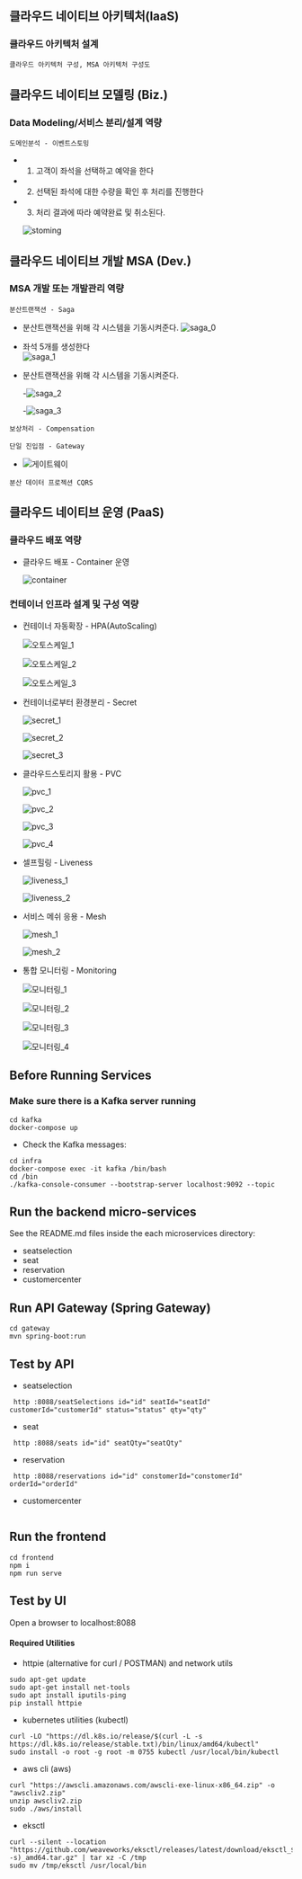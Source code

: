 # 

## 클라우드 네이티브 아키텍처(IaaS)
### 클라우드 아키텍처 설계
```
클라우드 아키텍처 구성, MSA 아키텍처 구성도
```

## 클라우드 네이티브 모델링 (Biz.)
### Data Modeling/서비스 분리/설계 역량
```
도메인분석 - 이벤트스토밍
```

- 1. 고객이 좌석을 선택하고 예약을 한다
- 2. 선택된 좌석에 대한 수량을 확인 후 처리를 진행한다
- 3. 처리 결과에 따라 예약완료 및 취소된다.

    ![stoming](https://github.com/user-attachments/assets/6d32f633-074e-45fe-9096-5cd3a6551bf2)

## 클라우드 네이티브 개발 MSA (Dev.)
### MSA 개발 또는 개발관리 역량
```
분산트랜잭션 - Saga
```

- 분산트랜잭션을 위해 각 시스템을 기동시켜준다.
![saga_0](https://github.com/user-attachments/assets/48a26fa4-b888-48ad-a71f-f0612e949fa9)


- 좌석 5개를 생성한다                                                                    
![saga_1](https://github.com/user-attachments/assets/d5c4ceef-34e8-4e71-8f3e-d1cd0e836b20)
    

- 분산트랜잭션을 위해 각 시스템을 기동시켜준다.

    -![saga_2](https://github.com/user-attachments/assets/6bca75b7-77ab-426a-849c-fe45e6dbb7b9)

    -![saga_3](https://github.com/user-attachments/assets/6bc40d16-d973-42ec-9290-ce5c0c35e018)

```
보상처리 - Compensation
```
```
단일 진입점 - Gateway
```
- 
    ![게이트웨이](https://github.com/user-attachments/assets/19c7f55f-f2fc-499e-8175-6e9d889736bb)

```
분산 데이터 프로젝션 CQRS
```

## 클라우드 네이티브 운영 (PaaS)
### 클라우드 배포 역량
- 클라우드 배포 - Container 운영

    ![container](https://github.com/user-attachments/assets/a0b5877c-bf2d-4cf0-8eaa-4df19059fc3f)

### 컨테이너 인프라 설계 및 구성 역량
- 컨테이너 자동확장 - HPA(AutoScaling)

    ![오토스케일_1](https://github.com/user-attachments/assets/77f9d558-cff3-4385-b53c-e907efad9b41)

    ![오토스케일_2](https://github.com/user-attachments/assets/e84db82b-5008-4be0-a122-b3c72b5ca40f)

    ![오토스케일_3](https://github.com/user-attachments/assets/9b0babe6-f3b8-47ad-840f-04ce74ccccd3)

- 컨테이너로부터 환경분리 - Secret

    ![secret_1](https://github.com/user-attachments/assets/f6f81076-5536-44cf-8c80-3e768fb8c232)

    ![secret_2](https://github.com/user-attachments/assets/c03c5357-1646-4e67-97fc-977f85383327)

    ![secret_3](https://github.com/user-attachments/assets/845c8be3-937f-49a1-a48f-e3a963bdb38d)

- 클라우드스토리지 활용 - PVC

    ![pvc_1](https://github.com/user-attachments/assets/096a6e7e-a244-4090-8307-247bc8eb37a1)

    ![pvc_2](https://github.com/user-attachments/assets/0c4e102b-2c5c-42e9-a10b-abd909dd6718)

    ![pvc_3](https://github.com/user-attachments/assets/95299078-56a1-4542-8b64-574cf96bbd61)

    ![pvc_4](https://github.com/user-attachments/assets/5939dd6c-e45a-435f-b630-95dfcbc1656a)

- 셀프힐링 - Liveness

    ![liveness_1](https://github.com/user-attachments/assets/c5e253bb-4f99-4a5e-a7ab-1329bb7aec28)

    ![liveness_2](https://github.com/user-attachments/assets/ff00f327-e726-4eaf-97ef-510b00530aec)


- 서비스 메쉬 응용 - Mesh

    ![mesh_1](https://github.com/user-attachments/assets/e791a988-799f-4c15-a944-3a74c4801136)

    ![mesh_2](https://github.com/user-attachments/assets/3021cb34-397d-4a9b-9d5f-a16ed6d93dc0)

- 통합 모니터링 - Monitoring

    ![모니터링_1](https://github.com/user-attachments/assets/bba850fd-47e6-4dd0-800f-5c607714ceba)

    ![모니터링_2](https://github.com/user-attachments/assets/805d2ef4-4547-4b63-85a7-e77e3f28ff83)

    ![모니터링_3](https://github.com/user-attachments/assets/5d04ddd1-e1c4-43b1-ae5a-e43aee542709)

    ![모니터링_4](https://github.com/user-attachments/assets/027e3b5e-6f46-4bfc-8e34-e95848a97855)

## Before Running Services
### Make sure there is a Kafka server running
```
cd kafka
docker-compose up
```
- Check the Kafka messages:
```
cd infra
docker-compose exec -it kafka /bin/bash
cd /bin
./kafka-console-consumer --bootstrap-server localhost:9092 --topic
```

## Run the backend micro-services
See the README.md files inside the each microservices directory:

- seatselection
- seat
- reservation
- customercenter


## Run API Gateway (Spring Gateway)
```
cd gateway
mvn spring-boot:run
```

## Test by API
- seatselection
```
 http :8088/seatSelections id="id" seatId="seatId" customerId="customerId" status="status" qty="qty" 
```
- seat
```
 http :8088/seats id="id" seatQty="seatQty" 
```
- reservation
```
 http :8088/reservations id="id" constomerId="constomerId" orderId="orderId" 
```
- customercenter
```
```


## Run the frontend
```
cd frontend
npm i
npm run serve
```

## Test by UI
Open a browser to localhost:8088

#### Required Utilities

- httpie (alternative for curl / POSTMAN) and network utils
```
sudo apt-get update
sudo apt-get install net-tools
sudo apt install iputils-ping
pip install httpie
```

- kubernetes utilities (kubectl)
```
curl -LO "https://dl.k8s.io/release/$(curl -L -s https://dl.k8s.io/release/stable.txt)/bin/linux/amd64/kubectl"
sudo install -o root -g root -m 0755 kubectl /usr/local/bin/kubectl
```

- aws cli (aws)
```
curl "https://awscli.amazonaws.com/awscli-exe-linux-x86_64.zip" -o "awscliv2.zip"
unzip awscliv2.zip
sudo ./aws/install
```

- eksctl 
```
curl --silent --location "https://github.com/weaveworks/eksctl/releases/latest/download/eksctl_$(uname -s)_amd64.tar.gz" | tar xz -C /tmp
sudo mv /tmp/eksctl /usr/local/bin
```

